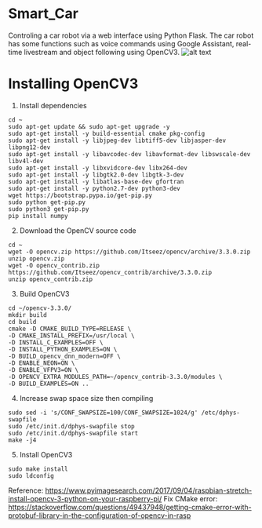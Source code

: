 # Smart_Car
Controling a car robot via a web interface using Python Flask.
The car robot has some functions such as voice commands using Google Assistant, real-time livestream and object following using OpenCV3.
![alt text](https://user-images.githubusercontent.com/33945101/58755919-a4ca8f80-84bb-11e9-99c9-5a65c39c5008.jpg)
# Installing OpenCV3
1. Install dependencies
```
cd ~
sudo apt-get update && sudo apt-get upgrade -y
sudo apt-get install -y build-essential cmake pkg-config
sudo apt-get install -y libjpeg-dev libtiff5-dev libjasper-dev libpng12-dev
sudo apt-get install -y libavcodec-dev libavformat-dev libswscale-dev libv4l-dev
sudo apt-get install -y libxvidcore-dev libx264-dev
sudo apt-get install -y libgtk2.0-dev libgtk-3-dev
sudo apt-get install -y libatlas-base-dev gfortran
sudo apt-get install -y python2.7-dev python3-dev
wget https://bootstrap.pypa.io/get-pip.py
sudo python get-pip.py
sudo python3 get-pip.py
pip install numpy
```
2. Download the OpenCV source code
```
cd ~
wget -O opencv.zip https://github.com/Itseez/opencv/archive/3.3.0.zip
unzip opencv.zip
wget -O opencv_contrib.zip https://github.com/Itseez/opencv_contrib/archive/3.3.0.zip
unzip opencv_contrib.zip
```
3. Build OpenCV3
```
cd ~/opencv-3.3.0/
mkdir build
cd build
cmake -D CMAKE_BUILD_TYPE=RELEASE \
-D CMAKE_INSTALL_PREFIX=/usr/local \
-D INSTALL_C_EXAMPLES=OFF \
-D INSTALL_PYTHON_EXAMPLES=ON \
-D BUILD_opencv_dnn_modern=OFF \
-D ENABLE_NEON=ON \
-D ENABLE_VFPV3=ON \
-D OPENCV_EXTRA_MODULES_PATH=~/opencv_contrib-3.3.0/modules \
-D BUILD_EXAMPLES=ON ..
```
4. Increase swap space size then compiling
```
sudo sed -i 's/CONF_SWAPSIZE=100/CONF_SWAPSIZE=1024/g' /etc/dphys-swapfile
sudo /etc/init.d/dphys-swapfile stop
sudo /etc/init.d/dphys-swapfile start
make -j4
```
5. Install OpenCV3
```
sudo make install
sudo ldconfig
```
Reference:
https://www.pyimagesearch.com/2017/09/04/raspbian-stretch-install-opencv-3-python-on-your-raspberry-pi/
Fix CMake error: https://stackoverflow.com/questions/49437948/getting-cmake-error-with-protobuf-library-in-the-configuration-of-opencv-in-rasp
